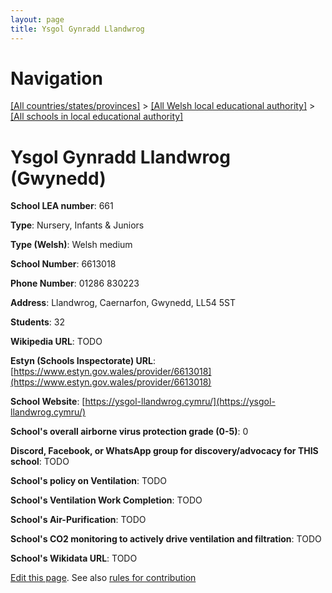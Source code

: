 ```yaml
---
layout: page
title: Ysgol Gynradd Llandwrog
---
```

# Navigation

[[All countries/states/provinces]](../../..) > [[All Welsh local educational authority]](../..) > [[All schools in local educational authority]](..)

# Ysgol Gynradd Llandwrog (Gwynedd)

**School LEA number**: 661

**Type**: Nursery, Infants & Juniors

**Type (Welsh)**: Welsh medium

**School Number**: 6613018

**Phone Number**: 01286 830223

**Address**: Llandwrog, Caernarfon, Gwynedd, LL54 5ST

**Students**: 32

**Wikipedia URL**: TODO

**Estyn (Schools Inspectorate) URL**: [https://www.estyn.gov.wales/provider/6613018](https://www.estyn.gov.wales/provider/6613018)

**School Website**: [https://ysgol-llandwrog.cymru/](https://ysgol-llandwrog.cymru/)

**School's overall airborne virus protection grade (0-5)**: 0

**Discord, Facebook, or WhatsApp group for discovery/advocacy for THIS school**: TODO

**School's policy on Ventilation**: TODO

**School's Ventilation Work Completion**: TODO

**School's Air-Purification**: TODO

**School's CO2 monitoring to actively drive ventilation and filtration**: TODO

**School's Wikidata URL**: TODO




[Edit this page](https://github.com/VentilationProject/Wales/edit/prif/./Gwynedd/Ysgol_Gynradd_Llandwrog.md). See also [rules for contribution](../../../contribution-rules/)